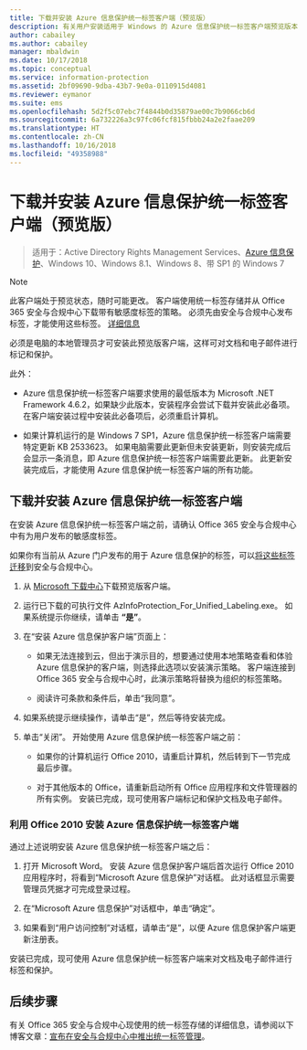 ```yaml
---
title: 下载并安装 Azure 信息保护统一标签客户端（预览版）
description: 有关用户安装适用于 Windows 的 Azure 信息保护统一标签客户端预览版本，以便可以对文档和电子邮件进行分类和保护的说明。
author: cabailey
ms.author: cabailey
manager: mbaldwin
ms.date: 10/17/2018
ms.topic: conceptual
ms.service: information-protection
ms.assetid: 2bf09690-9dba-43b7-9e0a-0110915d4081
ms.reviewer: eymanor
ms.suite: ems
ms.openlocfilehash: 5d2f5c07ebc7f4844b0d35879ae00c7b9066cb6d
ms.sourcegitcommit: 6a732226a3c97fc06fcf815fbbb24a2e2faae209
ms.translationtype: HT
ms.contentlocale: zh-CN
ms.lasthandoff: 10/16/2018
ms.locfileid: "49358988"
---
```

# <a name="download-and-install-the-azure-information-protection-unified-labeling-client-preview"></a>下载并安装 Azure 信息保护统一标签客户端（预览版）

>适用于：Active Directory Rights Management Services、[Azure 信息保护](https://azure.microsoft.com/pricing/details/information-protection)、Windows 10、Windows 8.1、Windows 8、带 SP1 的 Windows 7

> [!NOTE]
> 此客户端处于预览状态，随时可能更改。 客户端使用统一标签存储并从 Office 365 安全与合规中心下载带有敏感度标签的策略。 必须先由安全与合规中心发布标签，才能使用这些标签。 [详细信息](https://techcommunity.microsoft.com/t5/Security-Privacy-and-Compliance/Announcing-the-availability-of-unified-labeling-management-in/ba-p/262492)

必须是电脑的本地管理员才可安装此预览版客户端，这样可对文档和电子邮件进行标记和保护。

此外：

- Azure 信息保护统一标签客户端要求使用的最低版本为 Microsoft .NET Framework 4.6.2，如果缺少此版本，安装程序会尝试下载并安装此必备项。 在客户端安装过程中安装此必备项后，必须重启计算机。

- 如果计算机运行的是 Windows 7 SP1，Azure 信息保护统一标签客户端需要特定更新 KB 2533623。 如果电脑需要此更新但未安装更新，则安装完成后会显示一条消息，即 Azure 信息保护统一标签客户端需要此更新。 此更新安装完成后，才能使用 Azure 信息保护统一标签客户端的所有功能。 

## <a name="to-download-and-install-the-azure-information-protection-unified-labeling-client"></a>下载并安装 Azure 信息保护统一标签客户端

在安装 Azure 信息保护统一标签客户端之前，请确认 Office 365 安全与合规中心中有为用户发布的敏感度标签。 

如果你有当前从 Azure 门户发布的用于 Azure 信息保护的标签，可以[将这些标签迁移](../configure-policy-migrate-labels.md)到安全与合规中心。

1. 从 [Microsoft 下载中心](https://www.microsoft.com/en-us/download/details.aspx?id=57440)下载预览版客户端。

2. 运行已下载的可执行文件 AzInfoProtection_For_Unified_Labeling.exe。 如果系统提示你继续，请单击 **“是”**。    

3. 在“安装 Azure 信息保护客户端”页面上：     
    - 如果无法连接到云，但出于演示目的，想要通过使用本地策略查看和体验 Azure 信息保护的客户端，则选择此选项以安装演示策略。 客户端连接到 Office 365 安全与合规中心时，此演示策略将替换为组织的标签策略。

    - 阅读许可条款和条件后，单击“我同意”。    

4. 如果系统提示继续操作，请单击“是”，然后等待安装完成。    

6. 单击“关闭”。 开始使用 Azure 信息保护统一标签客户端之前：    

    - 如果你的计算机运行 Office 2010，请重启计算机，然后转到下一节完成最后步骤。    
        
    - 对于其他版本的 Office，请重新启动所有 Office 应用程序和文件管理器的所有实例。 安装已完成，现可使用客户端标记和保护文档及电子邮件。    

### <a name="installing-the-azure-information-protection-unified-labeling-client-with-office-2010"></a>利用 Office 2010 安装 Azure 信息保护统一标签客户端

通过上述说明安装 Azure 信息保护统一标签客户端之后：

1. 打开 Microsoft Word。 安装 Azure 信息保护客户端后首次运行 Office 2010 应用程序时，将看到“Microsoft Azure 信息保护”对话框。 此对话框显示需要管理员凭据才可完成登录过程。

2. 在“Microsoft Azure 信息保护”对话框中，单击“确定”。

3. 如果看到“用户访问控制”对话框，请单击“是”，以便 Azure 信息保护客户端更新注册表。

安装已完成，现可使用 Azure 信息保护统一标签客户端来对文档及电子邮件进行标签和保护。

## <a name="next-steps"></a>后续步骤

有关 Office 365 安全与合规中心现使用的统一标签存储的详细信息，请参阅以下博客文章：[宣布在安全与合规中心中推出统一标签管理](https://techcommunity.microsoft.com/t5/Security-Privacy-and-Compliance/Announcing-the-availability-of-unified-labeling-management-in/ba-p/262492)。

